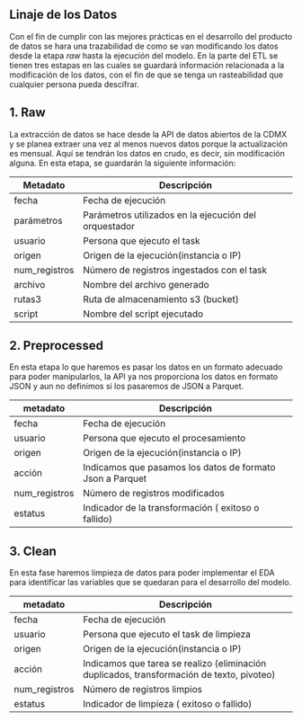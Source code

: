 
## Linaje de los Datos

Con el fin de cumplir con las mejores prácticas en el desarrollo del producto de datos se hara una trazabilidad de como se van modificando los datos desde la etapa *raw* hasta la ejecución del modelo. En la parte del ETL se tienen tres estapas en las cuales se guardará información relacionada a la modificación de los datos, con el fin de que se tenga un rasteabilidad que cualquier persona pueda descifrar.

## 1. Raw 

La extracción de datos se hace desde la API de datos abiertos de la CDMX y se planea extraer una vez al menos nuevos datos porque la actualización es mensual. Aquí se tendrán los datos en crudo, es decir, sin modificación alguna. En esta etapa, se guardarán la siguiente información: 

| Metadato | Descripción |
| ------------- | ------------- |
| fecha  | Fecha de ejecución  |
| parámetros  | Parámetros utilizados en la ejecución del orquestador  |
| usuario  | Persona que ejecuto el task  |
| origen  | Origen de la ejecución(instancia o IP)  |
| num_registros  | Número de registros ingestados con el task  |
| archivo  | Nombre del archivo generado  |
| rutas3  | Ruta de almacenamiento s3 (bucket)  |
| script  | Nombre del script ejecutado  |

## 2. Preprocessed

En esta etapa lo que haremos es pasar los datos en un formato adecuado para poder manipularlos, la API ya nos proporciona los datos en formato JSON y aun no definimos si los pasaremos de JSON a Parquet.

| metadato | Descripción |
| ------------- | ------------- |
| fecha  | Fecha de ejecución  |
| usuario  | Persona que ejecuto el procesamiento |
| origen  | Origen de la ejecución(instancia o IP)  |
| acción  | Indicamos que pasamos los datos de formato Json a Parquet  |
| num_registros  | Número de registros modificados  |
| estatus  | Indicador de la transformación ( exitoso o fallido)  |

## 3. Clean

En esta fase haremos limpieza de datos para poder implementar el EDA para identificar las variables que se quedaran para el desarrollo del modelo.

| metadato | Descripción |
| ------------- | ------------- |
| fecha  | Fecha de ejecución  |
| usuario  | Persona que ejecuto el task de limpieza |
| origen  | Origen de la ejecución(instancia o IP)  |
| acción  | Indicamos que tarea se realizo (eliminación duplicados, transformación de texto, pivoteo)  |
| num_registros  | Número de registros limpios  |
| estatus  | Indicador de limpieza ( exitoso o fallido)  |




